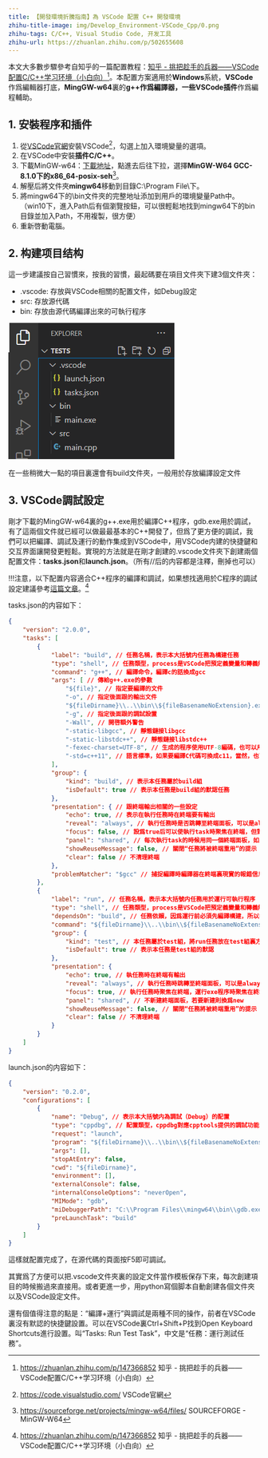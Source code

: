```yaml
---
title: 【開發環境折騰指南】為 VSCode 配置 C++ 開發環境
zhihu-title-image: img/Develop_Environment-VSCode_Cpp/0.png
zhihu-tags: C/C++, Visual Studio Code, 开发工具
zhihu-url: https://zhuanlan.zhihu.com/p/502655608
---
```

本文大多數步驟參考自知乎的一篇配置教程：[知乎 - 挑把趁手的兵器——VSCode配置C/C++学习环境（小白向）](https://zhuanlan.zhihu.com/p/147366852)[^1]。本配置方案適用於**Windows**系統，**VSCode**作爲編輯器打底，**MingGW-w64**裏的**g++**作爲編譯器，一些**VSCode插件**作爲編程輔助。

## 1. 安裝程序和插件

1. 從[VSCode官網](https://code.visualstudio.com/)安裝VSCode[^2]，勾選上加入環境變量的選項。
2. 在VSCode中安裝**插件C/C++**。
3. 下載MinGW-w64：[下載地址](https://sourceforge.net/projects/mingw-w64/files/)，點進去后往下拉，選擇**MinGW-W64 GCC-8.1.0下的x86_64-posix-seh**[^3]。
4. 解壓后將文件夾**mingw64**移動到目錄C:\Program File\下。
5. 將mingw64下的\bin文件夾的完整地址添加到用戶的環境變量Path中。（win10下，進入Path后有個瀏覽按鈕，可以很輕鬆地找到mingw64下的bin目錄並加入Path，不用複製，很方便）
6. 重新啓動電腦。

## 2. 构建项目结构

這一步建議按自己習慣來，按我的習慣，最起碼要在項目文件夾下建3個文件夾：
- .vscode: 存放與VSCode相關的配置文件，如Debug設定
- src: 存放源代碼
- bin: 存放由源代碼編譯出來的可執行程序

![項目結構](img/Develop_Environment-VSCode_Cpp/2-1.png)

在一些稍微大一點的項目裏還會有build文件夾，一般用於存放編譯設定文件

## 3. VSCode調試設定

剛才下載的MingGW-w64裏的g++.exe用於編譯C++程序，gdb.exe用於調試，有了這兩個文件就已經可以做最最基本的C++開發了，但爲了更方便的調試，我們可以把編譯、調試及運行的動作集成到VSCode中，用VSCode内建的快捷鍵和交互界面讓開發更輕鬆。實現的方法就是在剛才創建的.vscode文件夾下創建兩個配置文件：**tasks.json**和**launch.json**。（所有//后的内容都是注釋，刪掉也可以）

!!!注意，以下配置内容適合C++程序的編譯和調試，如果想找適用於C程序的調試設定建議參考[這篇文章](https://zhuanlan.zhihu.com/p/147366852)。[^1]

tasks.json的内容如下：
```json
{
    "version": "2.0.0",
    "tasks": [
        {
            "label": "build", // 任務名稱，表示本大括號内任務為構建任務
            "type": "shell", // 任務類型，process是VSCode把預定義變量和轉義解析后直接全部傳給command; 而shell相當於先打開shell再輸入命令，所以args還會經過shell再解析一遍
            "command": "g++", // 編譯命令，編譯c的話換成gcc
            "args": [ // 傳給g++.exe的參數
                "${file}", // 指定要編譯的文件
                "-o", // 指定後面跟的輸出文件
                "${fileDirname}\\..\\bin\\${fileBasenameNoExtension}.exe", // 編譯輸出文件
                "-g", // 指定後面跟的調試設置
                "-Wall", // 開啓額外警告
                "-static-libgcc", // 靜態鏈接libgcc
                "-static-libstdc++", // 靜態鏈接libstdc++
                "-fexec-charset=UTF-8", // 生成的程序使用UTF-8編碼，也可以用GBK
                "-std=c++11", // 語言標準，如果要編譯C代碼可換成c11，當然，也可以用別的標準
            ],
            "group": {
                "kind": "build", // 表示本任務屬於build組
                "isDefault": true // 表示本任務是build組的默認任務
            },
            "presentation": { // 跟終端輸出相關的一些設定
                "echo": true, // 表示在執行任務時在終端要有輸出
                "reveal": "always", // 執行任務時是否跳轉至終端面板，可以是always, silent, never
                "focus": false, // 設爲true后可以使執行task時聚焦在終端，但對編譯來説，設爲true沒有意義，因爲運行的時候才涉及到輸入
                "panel": "shared", // 每次執行task的時候用同一個終端面板，如果設置爲new就是每次都新建一個終端面板
                "showReuseMessage": false, // 關閉“任務將被終端重用”的提示
                "clear": false // 不清理終端
            },
            "problemMatcher": "$gcc" // 捕捉編譯時編譯器在終端裏現實的報錯信息，將其顯示在VSCode的問題面板裏
        },
        {
            "label": "run", // 任務名稱，表示本大括號内任務用於運行可執行程序
            "type": "shell", // 任務類型，process是VSCode把預定義變量和轉義解析后直接全部傳給command; 而shell相當於先打開shell再輸入命令，所以args還會經過shell再解析一遍
            "dependsOn": "build", // 任務依賴，因爲運行前必須先編譯構建，所以執行本任務前必須先運行build任務
            "command": "${fileDirname}\\..\\bin\\${fileBasenameNoExtension}.exe", // 執行exe文件，只需要指定exe文件在那就好
            "group": {
                "kind": "test", // 本任務屬於test組，將run任務放在test組裏方便我們用快捷鍵執行
                "isDefault": true // 表示本任務是test組的默認
            },
            "presentation": {
                "echo": true, // 執任務時在終端有輸出
                "reveal": "always", // 執行任務時跳轉至終端面板，可以是always, silent, never
                "focus": true, // 執行任務時聚焦在終端，運行exe程序時聚焦在終端可以方便我們進行輸入
                "panel": "shared", // 不新建終端面板，若要新建則換爲new
                "showReuseMessage": false, // 關閉“任務將被終端重用”的提示
                "clear": false // 不清理終端
            }
        }
    ]
}
```

launch.json的内容如下：
```json
{
    "version": "0.2.0",
    "configurations": [
        {
            "name": "Debug", // 表示本大括號内為調試（Debug）的配置
            "type": "cppdbg", // 配置類型，cppdbg對應cpptools提供的調試功能
            "request": "launch",
            "program": "${fileDirname}\\..\\bin\\${fileBasenameNoExtension}.exe",
            "args": [],
            "stopAtEntry": false,
            "cwd": "${fileDirname}",
            "environment": [],
            "externalConsole": false,
            "internalConsoleOptions": "neverOpen",
            "MIMode": "gdb",
            "miDebuggerPath": "C:\\Program Files\\mingw64\\bin\\gdb.exe",
            "preLaunchTask": "build"
        }
    ]
}
```

這樣就配置完成了，在源代碼的頁面按F5即可調試。

其實爲了方便可以把.vscode文件夾裏的設定文件當作模板保存下來，每次創建項目的時候搬過來直接用。或者更進一步，用python寫個脚本自動創建各個文件夾以及VSCode設定文件。

還有個值得注意的點是：“編譯+運行”與調試是兩種不同的操作，前者在VSCode裏沒有默認的快捷鍵設置。可以在VSCode裏Ctrl+Shift+P找到Open Keyboard Shortcuts進行設置。叫“Tasks: Run Test Task”，中文是“任務：運行測試任務”。

[^1]: https://zhuanlan.zhihu.com/p/147366852 知乎 - 挑把趁手的兵器——VSCode配置C/C++学习环境（小白向）
[^2]: https://code.visualstudio.com/ VSCode官網
[^3]: https://sourceforge.net/projects/mingw-w64/files/ SOURCEFORGE - MinGW-W64
